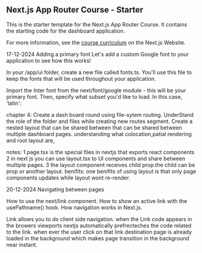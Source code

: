 ## Next.js App Router Course - Starter

This is the starter template for the Next.js App Router Course. It contains the starting code for the dashboard application.

For more information, see the [course curriculum](https://nextjs.org/learn) on the Next.js Website.

17-12-2024
Adding a primary font
Let's add a custom Google font to your application to see how this works!

In your /app/ui folder, create a new file called fonts.ts. You'll use this file to keep the fonts that will be used throughout your application.

Import the Inter font from the next/font/google module - this will be your primary font. Then, specify what subset you'd like to load. In this case, 'latin':


chapter 4:
Create a dash board round using file-sytem routing.
UnderStand the role of the folder and files while creating new routes segment.
Create a nested layout that can be shared between that can be shared between multiple dashboard pages.
understanding what colocation,patial rendering and root layout are,


notes: 
1 page.tsx is the special files in nextjs that exports react components
2 in next js you can use layout.tsx to UI components and share between multiple pages.
3 the layout component receives child prop.the child can be prop or another layout.
benifits: one benifits of using layout is that only page components updates while layout wont re-render.

20-12-2024
Navigating between pages

How to use the next/link component.
How to show an active link with the usePathname() hook.
How navigation works in Next.js.

Link allows you to do client side navigation.
when the Link code appears in the browers viewports nextjs automatically prefrecteches the code related to the link.
when ever the user click on that link destination page is already loaded in the background which makes page transition in the background near instant.
